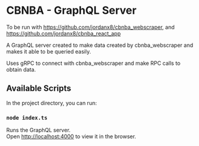 # CBNBA - GraphQL Server

To be run with https://github.com/jordanx8/cbnba_webscraper, and https://github.com/jordanx8/cbnba_react_app

A GraphQL server created to make data created by cbnba_webscraper and makes it able to be queried easily.

Uses gRPC to connect with cbnba_webscraper and make RPC calls to obtain data.

## Available Scripts

In the project directory, you can run:

### `node index.ts`

Runs the GraphQL server.\
Open [http://localhost:4000](http://localhost:4000) to view it in the browser.
